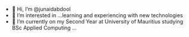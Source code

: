 - 👋 Hi, I’m @junaidabdool
- 👀 I’m interested in ...learning and experiencing with new technologies
- 🌱 I’m currently on my Second Year at University of Mauritius studying BSc Applied Computing  ...


<!---
junaidabdool/junaidabdool is a ✨ special ✨ repository because its `README.md` (this file) appears on your GitHub profile.
You can click the Preview link to take a look at your changes.
--->
